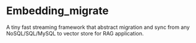 # Embedding_migrate
A tiny fast streaming framework that abstract migration and sync from any NoSQL/SQL/MySQL to vector store for RAG application.
